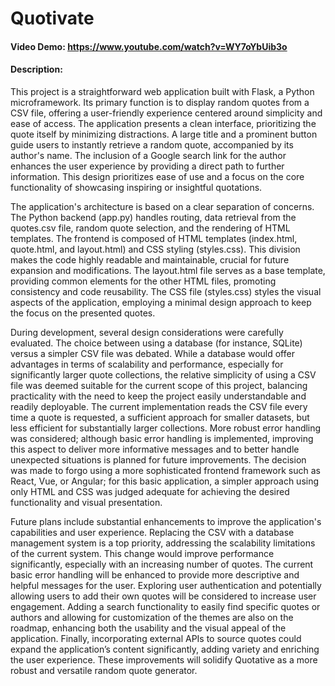 # Quotivate
#### Video Demo:  https://www.youtube.com/watch?v=WY7oYbUib3o
#### Description: 
This project is a straightforward web application built with Flask, a Python microframework. Its primary function is to display random quotes from a CSV file, offering a user-friendly experience centered around simplicity and ease of access. The application presents a clean interface, prioritizing the quote itself by minimizing distractions. A large title and a prominent button guide users to instantly retrieve a random quote, accompanied by its author's name. The inclusion of a Google search link for the author enhances the user experience by providing a direct path to further information. This design prioritizes ease of use and a focus on the core functionality of showcasing inspiring or insightful quotations.

The application's architecture is based on a clear separation of concerns. The Python backend (app.py) handles routing, data retrieval from the quotes.csv file, random quote selection, and the rendering of HTML templates. The frontend is composed of HTML templates (index.html, quote.html, and layout.html) and CSS styling (styles.css). This division makes the code highly readable and maintainable, crucial for future expansion and modifications. The layout.html file serves as a base template, providing common elements for the other HTML files, promoting consistency and code reusability. The CSS file (styles.css) styles the visual aspects of the application, employing a minimal design approach to keep the focus on the presented quotes.

During development, several design considerations were carefully evaluated. The choice between using a database (for instance, SQLite) versus a simpler CSV file was debated. While a database would offer advantages in terms of scalability and performance, especially for significantly larger quote collections, the relative simplicity of using a CSV file was deemed suitable for the current scope of this project, balancing practicality with the need to keep the project easily understandable and readily deployable. The current implementation reads the CSV file every time a quote is requested, a sufficient approach for smaller datasets, but less efficient for substantially larger collections. More robust error handling was considered; although basic error handling is implemented, improving this aspect to deliver more informative messages and to better handle unexpected situations is planned for future improvements. The decision was made to forgo using a more sophisticated frontend framework such as React, Vue, or Angular; for this basic application, a simpler approach using only HTML and CSS was judged adequate for achieving the desired functionality and visual presentation.

Future plans include substantial enhancements to improve the application's capabilities and user experience. Replacing the CSV with a database management system is a top priority, addressing the scalability limitations of the current system. This change would improve performance significantly, especially with an increasing number of quotes. The current basic error handling will be enhanced to provide more descriptive and helpful messages for the user. Exploring user authentication and potentially allowing users to add their own quotes will be considered to increase user engagement. Adding a search functionality to easily find specific quotes or authors and allowing for customization of the themes are also on the roadmap, enhancing both the usability and the visual appeal of the application. Finally, incorporating external APIs to source quotes could expand the application’s content significantly, adding variety and enriching the user experience. These improvements will solidify Quotative as a more robust and versatile random quote generator.

